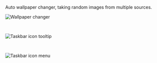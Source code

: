 Auto wallpaper changer, taking random images from multiple sources.

![Wallpaper changer](https://i.imgur.com/1tHHu0A.png, "Wallpaper changer")

<br/>

![Taskbar icon tooltip](https://i.imgur.com/DOczHeq.png, "Taskbar icon tooltip")

<br/>

![Taskbar icon menu](https://i.imgur.com/itLmUGw.png, "Taskbar icon contex menu")
